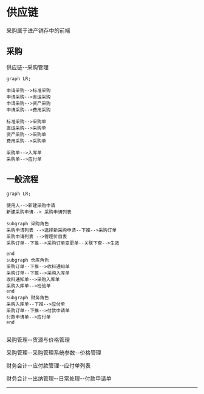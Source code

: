 # 供应链

采购属于进产销存中的前端

## 采购

供应链--采购管理



```mermaid
graph LR;

申请采购-->标准采购
申请采购-->直运采购
申请采购-->资产采购
申请采购-->费用采购

标准采购-->采购单
直运采购-->采购单
资产采购-->采购单
费用采购-->采购单

采购单-->入库单
采购单-->应付单
```





## 一般流程


```mermaid
graph LR;
 
使用人-->新建采购申请
新建采购申请--> 采购申请列表

subgraph 采购角色
采购申请列表 -->选择新采购申请--下推-->采购订单
采购申请列表 -->管理价目表
采购订单--下推-->采购订单变更单--关联下查-->生效

end
subgraph 仓库角色
采购订单--下推-->收料通知单
采购订单--下推-->采购入库单
收料通知单-->采购入库单
采购入库单-->检验单
end
subgraph 财务角色
采购入库单--下推-->应付单
采购订单--下推-->付款申请单
付款申请单-->应付单
end
 
```

采购管理--货源与价格管理

采购管理--采购管理系统参数--价格管理

财务会计--应付款管理--应付单列表

财务会计--出纳管理--日常处理--付款申请单





------------------

<script type="text/javascript" src="https://cdnjs.cloudflare.com/ajax/libs/mermaid/9.4.3/mermaid.min.js"></script>
<script>
console.log('显示图表') 
mermaid.init({ noteMargin: 10 }, '.language-mermaid');
</script>
 

 
